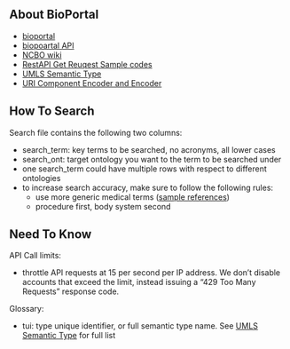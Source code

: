 ## About BioPortal
- [bioportal](https://bioportal.bioontology.org/) 
- [biopoartal API](http://data.bioontology.org/documentation#nav_usage)
- [NCBO wiki](https://www.bioontology.org/wiki/Main_Page)
- [RestAPI Get Reuqest Sample codes](https://github.com/ncbo/ncbo_rest_sample_code)
- [UMLS Semantic Type](https://gist.github.com/joelkuiper/4869d148333f279c2b2e)
- [URI Component Encoder and Encoder](https://developer.mozilla.org/en-US/docs/Web/JavaScript/Reference/Global_Objects/encodeURI)

## How To Search
Search file contains the following two columns:
- search_term: key terms to be searched, no acronyms, all lower cases
- search_ont: target ontology you want to the term to be searched under
- one search_term could have multiple rows with respect to different ontologies
- to increase search accuracy, make sure to follow the following rules: 
    - use more generic medical terms ([sample references](https://www.health.harvard.edu/diagnostic-tests-and-medical-procedures))
    - procedure first, body system second

## Need To Know
API Call limits: 
- throttle API requests at 15 per second per IP address. We don’t disable accounts that exceed the limit, instead issuing a “429 Too Many Requests” response code.

Glossary: 
- tui: type unique identifier, or full semantic type name. See [UMLS Semantic Type](https://gist.github.com/joelkuiper/4869d148333f279c2b2e) for full list